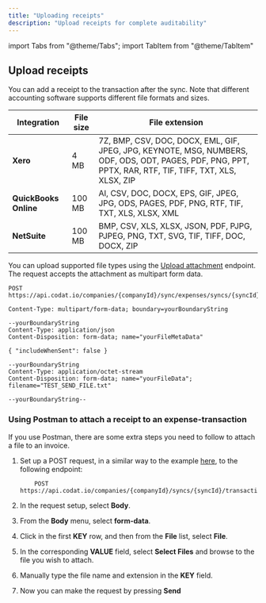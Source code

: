 ```yaml
---
title: "Uploading receipts"
description: "Upload receipts for complete auditability"
---
```


import Tabs from "@theme/Tabs";
import TabItem from "@theme/TabItem"

## Upload receipts

You can add a receipt to the transaction after the sync. Note that different accounting software supports different file formats and sizes.

| Integration       | File size | File extension                                                                                                                                               |
|-------------------|-----------|--------------------------------------------------------------------------------------------------------------------------------------------------------------|
| **Xero**              | 4 MB      | 7Z, BMP, CSV, DOC, DOCX, EML, GIF, JPEG, JPG, KEYNOTE, MSG, NUMBERS, ODF,   ODS, ODT, PAGES, PDF, PNG, PPT, PPTX, RAR, RTF, TIF, TIFF, TXT, XLS, XLSX,   ZIP |
| **QuickBooks Online** | 100 MB    | AI, CSV, DOC, DOCX, EPS, GIF, JPEG, JPG, ODS, PAGES, PDF, PNG, RTF, TIF,   TXT, XLS, XLSX, XML                                                               |
| **NetSuite**          | 100 MB    | BMP, CSV, XLS, XLSX, JSON, PDF, PJPG, PJPEG, PNG, TXT, SVG, TIF, TIFF,   DOC, DOCX, ZIP                                                                      |

You can upload supported file types using the [Upload attachment](/sync-for-expenses-api#/operations/upload-expense-attachment) endpoint. The request accepts the attachment as multipart form data.

```http
POST https://api.codat.io/companies/{companyId}/sync/expenses/syncs/{syncId}/transactions/{transactionId}/attachments
```

```
Content-Type: multipart/form-data; boundary=yourBoundaryString

--yourBoundaryString
Content-Type: application/json
Content-Disposition: form-data; name="yourFileMetaData"

{ "includeWhenSent": false }

--yourBoundaryString
Content-Type: application/octet-stream
Content-Disposition: form-data; name="yourFileData"; filename="TEST_SEND_FILE.txt"

--yourBoundaryString--
```

### Using Postman to attach a receipt to an expense-transaction

If you use Postman, there are some extra steps you need to follow to attach a file to an invoice.

1.  Set up a POST request, in a similar way to the example [here](https://postman.codat.io/#f3b78b32-f1a7-4016-b222-fd26efdcc126), to the following endpoint:

    ```http
        POST https://api.codat.io/companies/{companyId}/syncs/{syncId}/transactions/{transactionId}/attachments
    ```
2.  In the request setup, select **Body**.

3.  From the **Body** menu, select **form-data**.

  1.  Click in the first **KEY** row, and then from the **File** list, select **File**.

  2.  In the corresponding **VALUE** field, select **Select Files** and browse to the file you wish to attach.

  3.  Manually type the file name and extension in the **KEY** field.

4.  Now you can make the request by pressing **Send**
